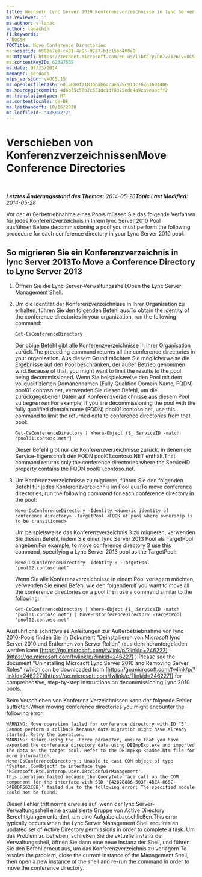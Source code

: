 ```yaml
---
title: Wechseln lync Server 2010 Konferenzverzeichnisse in lync Server 2013
ms.reviewer: ''
ms.author: v-lanac
author: lanachin
f1.keywords:
- NOCSH
TOCTitle: Move Conference Directories
ms:assetid: 659867e0-ce91-4a95-9787-b1c1566460a8
ms:mtpsurl: https://technet.microsoft.com/en-us/library/Dn727126(v=OCS.15)
ms:contentKeyID: 62387565
ms.date: 07/23/2014
manager: serdars
mtps_version: v=OCS.15
ms.openlocfilehash: 6d1a080f7183bbab62cae679c911c76261694406
ms.sourcegitcommit: 4d6bf5c58b2c553dc1df8375ede4a9cb9eaadff2
ms.translationtype: MT
ms.contentlocale: de-DE
ms.lasthandoff: 10/16/2020
ms.locfileid: "48500272"
---
```

# <a name="move-conference-directories"></a><span data-ttu-id="4c82c-102">Verschieben von Konferenzverzeichnissen</span><span class="sxs-lookup"><span data-stu-id="4c82c-102">Move Conference Directories</span></span>

<div data-xmlns="http://www.w3.org/1999/xhtml">

<div class="topic" data-xmlns="http://www.w3.org/1999/xhtml" data-msxsl="urn:schemas-microsoft-com:xslt" data-cs="https://msdn.microsoft.com/">

<div data-asp="https://msdn2.microsoft.com/asp">



</div>

<div id="mainSection">

<div id="mainBody">

<span> </span>

<span data-ttu-id="4c82c-103">_**Letztes Änderungsstand des Themas:** 2014-05-28_</span><span class="sxs-lookup"><span data-stu-id="4c82c-103">_**Topic Last Modified:** 2014-05-28_</span></span>

<span data-ttu-id="4c82c-104">Vor der Außerbetriebnahme eines Pools müssen Sie das folgende Verfahren für jedes Konferenzverzeichnis in Ihrem lync Server 2010 Pool ausführen.</span><span class="sxs-lookup"><span data-stu-id="4c82c-104">Before decommissioning a pool you must perform the following procedure for each conference directory in your Lync Server 2010 pool.</span></span>

<div>

## <a name="to-move-a-conference-directory-to-lync-server-2013"></a><span data-ttu-id="4c82c-105">So migrieren Sie ein Konferenzverzeichnis in lync Server 2013</span><span class="sxs-lookup"><span data-stu-id="4c82c-105">To Move a Conference Directory to Lync Server 2013</span></span>

1.  <span data-ttu-id="4c82c-106">Öffnen Sie die Lync Server-Verwaltungsshell.</span><span class="sxs-lookup"><span data-stu-id="4c82c-106">Open the Lync Server Management Shell.</span></span>

2.  <span data-ttu-id="4c82c-107">Um die Identität der Konferenzverzeichnisse in Ihrer Organisation zu erhalten, führen Sie den folgenden Befehl aus:</span><span class="sxs-lookup"><span data-stu-id="4c82c-107">To obtain the identity of the conference directories in your organization, run the following command:</span></span>
    
        Get-CsConferenceDirectory
    
    <span data-ttu-id="4c82c-108">Der obige Befehl gibt alle Konferenzverzeichnisse in Ihrer Organisation zurück.</span><span class="sxs-lookup"><span data-stu-id="4c82c-108">The preceding command returns all the conference directories in your organization.</span></span> <span data-ttu-id="4c82c-109">Aus diesem Grund möchten Sie möglicherweise die Ergebnisse auf den Pool beschränken, der außer Betrieb genommen wird.</span><span class="sxs-lookup"><span data-stu-id="4c82c-109">Because of that, you might want to limit the results to the pool being decommissioned.</span></span> <span data-ttu-id="4c82c-110">Wenn Sie beispielsweise den Pool mit dem vollqualifizierten Domänennamen (Fully Qualified Domain Name, FQDN) pool01.contoso.net, verwenden Sie diesen Befehl, um die zurückgegebenen Daten auf Konferenzverzeichnisse aus diesem Pool zu begrenzen:</span><span class="sxs-lookup"><span data-stu-id="4c82c-110">For example, if you are decommissioning the pool with the fully qualified domain name (FQDN) pool01.contoso.net, use this command to limit the returned data to conference directories from that pool:</span></span>
    
        Get-CsConferenceDirectory | Where-Object {$_.ServiceID -match "pool01.contoso.net"}
    
    <span data-ttu-id="4c82c-111">Dieser Befehl gibt nur die Konferenzverzeichnisse zurück, in denen die Service-Eigenschaft den FQDN pool01.contoso.NET enthält.</span><span class="sxs-lookup"><span data-stu-id="4c82c-111">That command returns only the conference directories where the ServiceID property contains the FQDN pool01.contoso.net.</span></span>

3.  <span data-ttu-id="4c82c-112">Um Konferenzverzeichnisse zu migrieren, führen Sie den folgenden Befehl für jedes Konferenzverzeichnis im Pool aus:</span><span class="sxs-lookup"><span data-stu-id="4c82c-112">To move conference directories, run the following command for each conference directory in the pool:</span></span>
    
        Move-CsConferenceDirectory -Identity <Numeric identity of conference directory> -TargetPool <FQDN of pool where ownership is to be transitioned>
    
    <span data-ttu-id="4c82c-113">Um beispielsweise das Konferenzverzeichnis 3 zu migrieren, verwenden Sie diesen Befehl, indem Sie einen lync Server 2013 Pool als TargetPool angeben:</span><span class="sxs-lookup"><span data-stu-id="4c82c-113">For example, to move conference directory 3 use this command, specifying a Lync Server 2013 pool as the TargetPool:</span></span>
    
        Move-CsConferenceDirectory -Identity 3 -TargetPool "pool02.contoso.net"
    
    <span data-ttu-id="4c82c-114">Wenn Sie alle Konferenzverzeichnisse in einem Pool verlagern möchten, verwenden Sie einen Befehl wie den folgenden:</span><span class="sxs-lookup"><span data-stu-id="4c82c-114">If you want to move all the conference directories on a pool then use a command similar to the following:</span></span>
    
        Get-CsConferenceDirectory | Where-Object {$_.ServiceID -match "pool01.contoso.net"} | Move-CsConferenceDirectory -TargetPool "pool02.contoso.net"

<span data-ttu-id="4c82c-115">Ausführliche schrittweise Anleitungen zur Außerbetriebnahme von lync 2010-Pools finden Sie im Dokument "Deinstallieren von Microsoft lync Server 2010 und Entfernen von Server Rollen" (aus dem heruntergeladen werden kann [https://go.microsoft.com/fwlink/p/?linkId=246227](https://go.microsoft.com/fwlink/p/?linkid=246227) ).</span><span class="sxs-lookup"><span data-stu-id="4c82c-115">Please see the document "Uninstalling Microsoft Lync Server 2010 and Removing Server Roles" (which can be downloaded from [https://go.microsoft.com/fwlink/p/?linkId=246227](https://go.microsoft.com/fwlink/p/?linkid=246227)) for comprehensive, step-by-step instructions on decommissioning Lync 2010 pools.</span></span>

<span data-ttu-id="4c82c-116">Beim Verschieben von Konferenz Verzeichnissen kann der folgende Fehler auftreten:</span><span class="sxs-lookup"><span data-stu-id="4c82c-116">When moving conference directories you might encounter the following error:</span></span>

    WARNING: Move operation failed for conference directory with ID "5". Cannot perform a rollback because data migration might have already started. Retry the operation.
    WARNING: Before using the -Force parameter, ensure that you have exported the conference directory data using DBImpExp.exe and imported the data on the target pool. Refer to the DBImpExp-Readme.htm file for more information.
    Move-CsConferenceDirectory : Unable to cast COM object of type 'System._ComObject' to interface type 'Microsoft.Rtc.Interop.User.IRtcConfDirManagement'. 
    This operation failed because the QueryInterface call on the COM component for the interface with SID '{4262B886-503F-4BEA-868C-04E8DF562CEB}' failed due to the following error: The specified module could not be found.

<span data-ttu-id="4c82c-117">Dieser Fehler tritt normalerweise auf, wenn der lync Server-Verwaltungsshell eine aktualisierte Gruppe von Active Directory Berechtigungen erfordert, um eine Aufgabe abzuschließen.</span><span class="sxs-lookup"><span data-stu-id="4c82c-117">This error typically occurs when the Lync Server Management Shell requires an updated set of Active Directory permissions in order to complete a task.</span></span> <span data-ttu-id="4c82c-118">Um das Problem zu beheben, schließen Sie die aktuelle Instanz der Verwaltungsshell, öffnen Sie dann eine neue Instanz der Shell, und führen Sie den Befehl erneut aus, um das Konferenzverzeichnis zu verlagern.</span><span class="sxs-lookup"><span data-stu-id="4c82c-118">To resolve the problem, close the current instance of the Management Shell, then open a new instance of the shell and re-run the command in order to move the conference directory.</span></span>

</div>

</div>

<span> </span>

</div>

</div>

</div>

